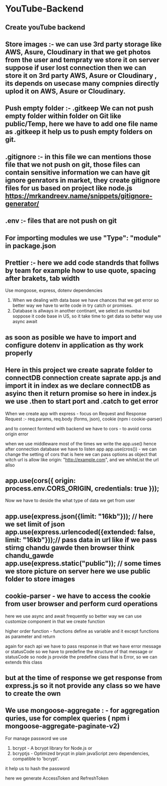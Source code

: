 # YouTube-Backend
Create youTube backend 
----------------------------------------------
Store images :- 
we can use 3rd party storage like AWS, Asure, Cloudinary
in that we get photos from the user and tempraty we store it on server suppose if user lost connection then we can store it on 3rd party AWS, Asure or Cloudinary , its depends on usecase many compnies directly uplod it on AWS, Asure or Cloudinary.
----------------------------------------------
Push empty folder :- .gitkeep 
We can not push empty folder within folder on Git like public/Temp, here we have to add one file name as .gitkeep 
it help us to push empty folders on git.
----------------------------------------------
.gitignore :-
in this file we can mentions those file that we not push on git, those files can contain sensitive information 
we can have git ignore genrators in market, they create gitignore files for us based on project like node.js 
https://mrkandreev.name/snippets/gitignore-generator/
----------------------------------------------
.env :- files that are not push on git 
----------------------------------------------
For importing modules we use "Type": "module" in package.json  
----------------------------------------------
Prettier :- here we add code standrds that follws by team for example how to use quote, spacing after brakets, tab width
----------------------------------------------
Use mongoose, express, dotenv dependencies

1) When we dealing with data base we have chances that we get error so better way we have to write code in try catch or promises.
2) Database is allways in another continant, we select as mumbai but soppose it code base in US, so it take time to get data so better way use async await

as soon as posible we have to import and configure dotenv in application as thy work properly 
----------------------------------------------
Here in this project we create saprate folder to connectDB connection 
create saprate app.js and import it in index as we declare connectDB as asyinc then it return promise
so here in index.js we use .then to start port and .catch to get error
----------------------------------------------

When we create app with express - focus on Request and Response
Request :- req.params, req.body (forms, json), cookie (npm i cookie-parser)

and to connect forntend with backend we have to cors - to avoid corss origin error

when we use middleware most of the times we write the app.use() hence after connection database we have to listen app 
app.use(cros()) - we can change the setting of cors that is 
here we can pass options as object that witch url is allow like  origin: "http://example.com", 
and we whiteList the url allso 

app.use(cors({
    origin: process.env.CORS_ORIGIN,
    credentials: true
}));
---------------------------------------------
Now we have to deside the what type of data we get from user 

app.use(express.json({limit: "16kb"})); // here we set limit of json 
app.use(express.urlencoded({extended: false, limit: "16kb"}));// pass data in url like if we pass stirng chandu gawde then browser think chandu_gawde
app.use(express.static("public")); // some times we store picture on server here we use public folder to store images 
---------------------------------------------

cookie-parser - we have to access the cookie from user browser and perform curd operations
---------------------------------------------

here we use async and await frequently so better way we can use customize component in that we create function

higher order function - functions define as variable and it except functions as parameter and return 

again for each api we have to pass response in that we have error message or statusCode so 
we have to predefine the structure of that message or statusCode 
so node js provide the predefine class that is Error, so we can extends this class 

but at the time of response we get response from express.js so it not provide any class so 
we have to create the own 
----------------------------------------------

We use mongoose-aggregate : - for aggregation quries, use for complex queries ( npm i mongoose-aggregate-paginate-v2)
----------------------------------------------
For manage password we use 
1) bcrypt - A bcrypt library for Node.js
or
2) bcryptjs - Optimized brycpt in plain javaScript zero dependencies, compatible to 'bcrypt'.

it help us to hash the password

here we generate AccessToken and RefreshToken